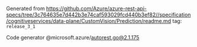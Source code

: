 Generated from https://github.com/Azure/azure-rest-api-specs/tree/3c764635e7d442b3e74caf593029fcd440b3ef82//specification/cognitiveservices/data-plane/CustomVision/Prediction/readme.md tag: `release_3_1`

Code generator @microsoft.azure/autorest.go@2.1.175


